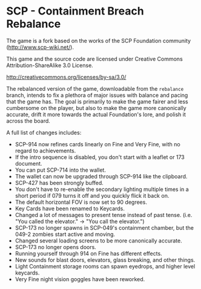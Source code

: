 # SCP - Containment Breach Rebalance

The game is a fork based on the works of the SCP Foundation community (http://www.scp-wiki.net/).

This game and the source code are licensed under Creative Commons Attribution-ShareAlike 3.0 License.

http://creativecommons.org/licenses/by-sa/3.0/

The rebalanced version of the game, downloadable from the `rebalance` branch, intends to fix a plethora of major issues with balance and pacing that the game has. The goal is primarily to make the game fairer and less cumbersome on the player, but also to make the game more canonically accurate, drift it more towards the actual Foundation's lore, and polish it across the board.

A full list of changes includes:
* SCP-914 now refines cards linearly on Fine and Very Fine, with no regard to achievements.
* If the intro sequence is disabled, you don't start with a leaflet or 173 document.
* You can put SCP-714 into the wallet.
* The wallet can now be upgraded through SCP-914 like the clipboard.
* SCP-427 has been strongly buffed.
* You don't have to re-enable the secondary lighting multiple times in a short period if 079 turns it off and you quickly flick it back on.
* The default horizontal FOV is now set to 90 degrees.
* Key Cards have been renamed to Keycards.
* Changed a lot of messages to present tense instead of past tense. (i.e. "You called the elevator." -> "You call the elevator.")
* SCP-173 no longer spawns in SCP-049's containment chamber, but the 049-2 zombies start active and moving.
* Changed several loading screens to be more canonically accurate.
* SCP-173 no longer opens doors.
* Running yourself through 914 on Fine has different effects.
* New sounds for blast doors, elevators, glass breaking, and other things.
* Light Containment storage rooms can spawn eyedrops, and higher level keycards.
* Very Fine night vision goggles have been reworked.
